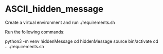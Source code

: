 # ASCII_hidden_message

Create a virtual environment and run ./requirements.sh

Run the following commands:

python3 -m venv hiddenMessage
cd hiddenMessage
source bin/activate
cd ..
./requirements.sh
